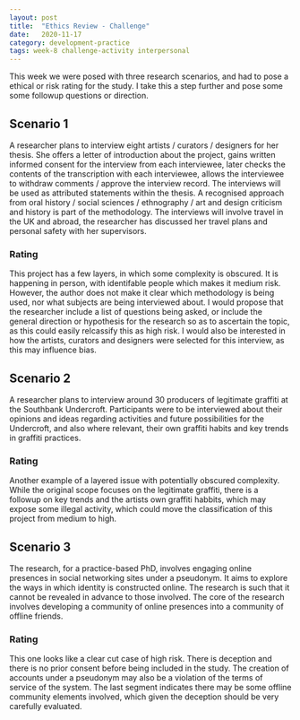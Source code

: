 ```yaml
---
layout: post
title:  "Ethics Review - Challenge"
date:   2020-11-17 
category: development-practice
tags: week-8 challenge-activity interpersonal
---
```


This week we were posed with three research scenarios, and had to pose a ethical or risk rating for the study. I take this a step further and pose some some followup questions or direction. 

## Scenario 1
A researcher plans to interview eight artists / curators / designers for her thesis. She offers a letter of introduction about the project, gains written informed consent for the interview from each interviewee, later checks the contents of the transcription with each interviewee, allows the interviewee to withdraw comments / approve the interview record. The interviews will be used as attributed statements within the thesis. A recognised approach from oral history / social sciences / ethnography / art and design criticism and history is part of the methodology. The interviews will involve travel in the UK and abroad, the researcher has discussed her travel plans and personal safety with her supervisors.

### Rating
This project has a few layers, in which some complexity is obscured. It is happening in person, with identifable people which makes it medium risk. However, the author does not make it clear which methodology is being used, nor what subjects are being interviewed about. I would propose that the researcher include a list of questions being asked, or include the general direction or hypothesis for the research so as to ascertain the topic, as this could easily relcassify this as high risk. I would also be interested in how the artists, curators and designers were selected for this interview, as this may influence bias. 

## Scenario 2
A researcher plans to interview around 30 producers of legitimate graffiti at the Southbank Undercroft. Participants were to be interviewed about their opinions and ideas regarding activities and future possibilities for the Undercroft, and also where relevant, their own graffiti habits and key trends in graffiti practices.

### Rating
Another example of a layered issue with potentially obscured complexity. While the original scope focuses on the legitimate graffiti, there is a followup on key trends and the artists own graffiti habbits, which may expose some illegal activity, which could move the classification of this project from medium to high.

## Scenario 3
The research, for a practice-based PhD, involves engaging online presences in social networking sites under a pseudonym. It aims to explore the ways in which identity is constructed online. The research is such that it cannot be revealed in advance to those involved. The core of the research involves developing a community of online presences into a community of offline friends.

### Rating
This one looks like a clear cut case of high risk. There is deception and there is no prior consent before being included in the study. The creation of accounts under a pseudonym may also be a violation of the terms of service of the system. The last segment indicates there may be some offline community elements involved, which given the deception should be very carefully evaluated. 

